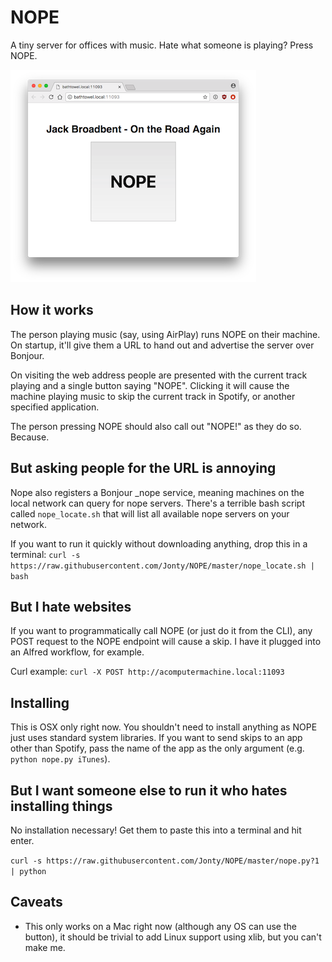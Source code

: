 NOPE
====
A tiny server for offices with music. Hate what someone is playing? Press NOPE.

![NOPE](nope.png)

How it works
------------
The person playing music (say, using AirPlay) runs NOPE on their machine. On startup, it'll give them a URL to hand out and advertise the server over Bonjour.

On visiting the web address people are presented with the current track playing and a single button saying "NOPE". Clicking it will cause the machine playing music to skip the current track in Spotify, or another specified application.

The person pressing NOPE should also call out "NOPE!" as they do so. Because.

But asking people for the URL is annoying
-----------------------------------------
Nope also registers a Bonjour _nope service, meaning machines on the local network can query for nope servers. There's a terrible bash script called ````nope_locate.sh```` that will list all available nope servers on your network.

If you want to run it quickly without downloading anything, drop this in a terminal:
``curl -s https://raw.githubusercontent.com/Jonty/NOPE/master/nope_locate.sh | bash``

But I hate websites
-------------------
If you want to programmatically call NOPE (or just do it from the CLI), any POST request to the NOPE endpoint will cause a skip. I have it plugged into an Alfred workflow, for example.

Curl example:
````curl -X POST http://acomputermachine.local:11093````

Installing
----------
This is OSX only right now. You shouldn't need to install anything as NOPE just uses standard system libraries. If you want to send skips to an app other than Spotify, pass the name of the app as the only argument (e.g. ````python nope.py iTunes````).

But I want someone else to run it who hates installing things
-------------------------------------------------------------
No installation necessary! Get them to paste this into a terminal and hit enter.

````curl -s https://raw.githubusercontent.com/Jonty/NOPE/master/nope.py?1 | python````

Caveats
-------
* This only works on a Mac right now (although any OS can use the button), it should be trivial to add Linux support using xlib, but you can't make me.
